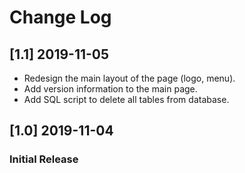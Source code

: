 # Change Log
## [1.1] 2019-11-05
- Redesign the main layout of the page (logo, menu).
- Add version information to the main page.
- Add SQL script to delete all tables from database.

## [1.0] 2019-11-04
### Initial Release